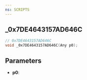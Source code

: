 ```yaml
---
ns: SCRIPTS
---
```

## _0x7DE4643157AD646C

```c
// 0x7DE4643157AD646C
void _0x7DE4643157AD646C(Any p0);
```

## Parameters
* **p0**:
